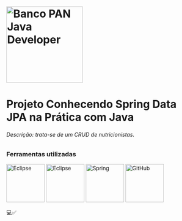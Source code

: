 # <img src="https://user-images.githubusercontent.com/78277885/235327726-d51a506a-4bf4-4794-b46f-01702aac0f6d.png" alt="Banco PAN Java Developer" width="200" height="200">

# Projeto Conhecendo Spring Data JPA na Prática com Java

###### Descrição: trata-se de um CRUD de nutricionistas.


### Ferramentas utilizadas

<img src="https://download.logo.wine/logo/Eclipse_(software)/Eclipse_(software)-Logo.wine.png" alt="Eclipse" width="100" height="100">

<img src="https://www.pngjoy.com/pngm/259/4989889_java-logo-transparent-java-enterprise-edition-a-practical.png" alt="Eclipse" width="100" height="100">

<img src="https://th.bing.com/th/id/R.83c26efdc81387402fbb6d4be74d820c?rik=x0pPhMTu95Cu0g&riu=http%3a%2f%2fwww.igmcentre.fr%2fwp-content%2fuploads%2f2015%2f11%2flogo-spring.jpg&ehk=dgRv9ZDRWqF9Zx4s%2fXoGDMtyXvb%2fihii72PyYA6Etck%3d&risl=&pid=ImgRaw&r=0" alt="Spring" width="100" height="100">

<img src="https://th.bing.com/th/id/R.70685ce78b5ff1c0b088f04ebf1389d8?rik=9ZXUTxlbPRB3qg&pid=ImgRaw&r=0" alt="GitHub" width="100" height="100">

💻✅
